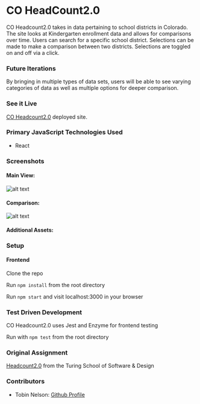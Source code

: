 # CO HeadCount2.0

CO Headcount2.0 takes in data pertaining to school districts in Colorado. The site looks at Kindergarten enrollment data and allows for comparisons over time. Users can search for a specific school district. Selections can be made to make a comparison between two districts. Selections are toggled on and off via a click.

### Future Iterations

By bringing in multiple types of data sets, users will be able to see varying categories of data as well as multiple options for deeper comparison.

### See it Live

[CO Headcount2.0](https://tobin-jn.github.io/CO-headcount-2.0/) deployed site.

### Primary JavaScript Technologies Used

* React

### Screenshots

#### Main View:

![alt text](image.jpg)

#### Comparison:

![alt text](image.jpg)

#### Additional Assets:

### Setup
#### Frontend

Clone the repo

Run ```npm install``` from the root directory

Run ```npm start``` and visit localhost:3000 in your browser


### Test Driven Development

CO Headcount2.0 uses Jest and Enzyme for frontend testing

Run with ```npm test``` from the root directory

### Original Assignment

[Headcount2.0](https://github.com/turingschool-examples/headcount2.0) from the Turing School of Software & Design

### Contributors

* Tobin Nelson: [Github Profile](https://github.com/Tobin-jn)
